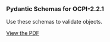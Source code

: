 ### Pydantic Schemas for OCPI-2.2.1

Use these schemas to validate objects.

[View the PDF](ocpi_graph.pdf)